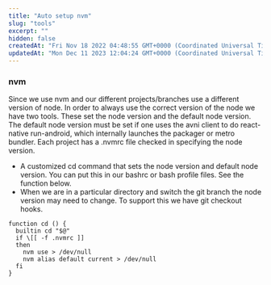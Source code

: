 ```yaml
---
title: "Auto setup nvm"
slug: "tools"
excerpt: ""
hidden: false
createdAt: "Fri Nov 18 2022 04:48:55 GMT+0000 (Coordinated Universal Time)"
updatedAt: "Mon Dec 11 2023 12:04:24 GMT+0000 (Coordinated Universal Time)"
---
```

### nvm

Since we use nvm and our different projects/branches use a different version of node. In order to always use the correct version of the node we have two tools. These set the node version and the default node version. The default node version must be set if one uses the avni client to do react-native run-android, which internally launches the packager or metro bundler. Each project has a .nvmrc file checked in specifying the node version.

- A customized cd command that sets the node version and default node version. You can put this in our bashrc or bash profile files. See the function below.
- When we are in a particular directory and switch the git branch the node version may need to change. To support this we have git checkout hooks.

```Text shell
function cd () {
  builtin cd "$@"  
  if \[[ -f .nvmrc ]]  
  then  
    nvm use > /dev/null  
    nvm alias default current > /dev/null  
  fi  
}
```
